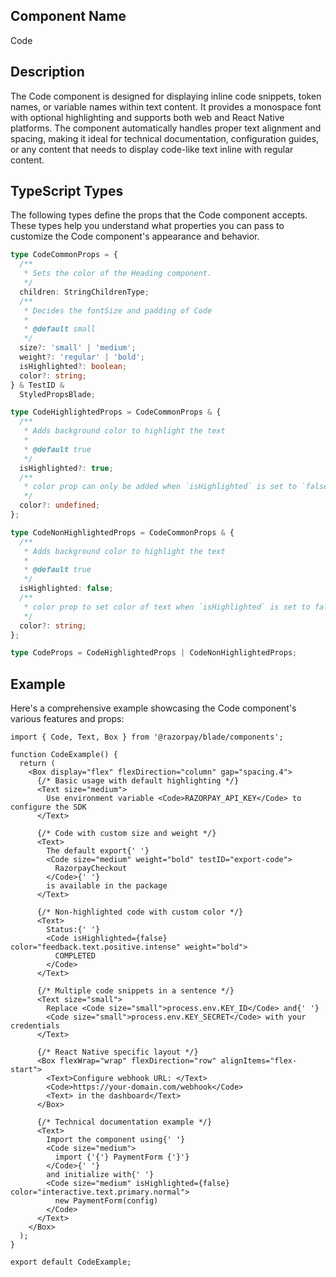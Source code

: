 ## Component Name

Code

## Description

The Code component is designed for displaying inline code snippets, token names, or variable names within text content. It provides a monospace font with optional highlighting and supports both web and React Native platforms. The component automatically handles proper text alignment and spacing, making it ideal for technical documentation, configuration guides, or any content that needs to display code-like text inline with regular content.

## TypeScript Types

The following types define the props that the Code component accepts. These types help you understand what properties you can pass to customize the Code component's appearance and behavior.

```typescript
type CodeCommonProps = {
  /**
   * Sets the color of the Heading component.
   */
  children: StringChildrenType;
  /**
   * Decides the fontSize and padding of Code
   *
   * @default small
   */
  size?: 'small' | 'medium';
  weight?: 'regular' | 'bold';
  isHighlighted?: boolean;
  color?: string;
} & TestID &
  StyledPropsBlade;

type CodeHighlightedProps = CodeCommonProps & {
  /**
   * Adds background color to highlight the text
   *
   * @default true
   */
  isHighlighted?: true;
  /**
   * color prop can only be added when `isHighlighted` is set to `false`
   */
  color?: undefined;
};

type CodeNonHighlightedProps = CodeCommonProps & {
  /**
   * Adds background color to highlight the text
   *
   * @default true
   */
  isHighlighted: false;
  /**
   * color prop to set color of text when `isHighlighted` is set to false
   */
  color?: string;
};

type CodeProps = CodeHighlightedProps | CodeNonHighlightedProps;
```

## Example

Here's a comprehensive example showcasing the Code component's various features and props:

```tsx
import { Code, Text, Box } from '@razorpay/blade/components';

function CodeExample() {
  return (
    <Box display="flex" flexDirection="column" gap="spacing.4">
      {/* Basic usage with default highlighting */}
      <Text size="medium">
        Use environment variable <Code>RAZORPAY_API_KEY</Code> to configure the SDK
      </Text>

      {/* Code with custom size and weight */}
      <Text>
        The default export{' '}
        <Code size="medium" weight="bold" testID="export-code">
          RazorpayCheckout
        </Code>{' '}
        is available in the package
      </Text>

      {/* Non-highlighted code with custom color */}
      <Text>
        Status:{' '}
        <Code isHighlighted={false} color="feedback.text.positive.intense" weight="bold">
          COMPLETED
        </Code>
      </Text>

      {/* Multiple code snippets in a sentence */}
      <Text size="small">
        Replace <Code size="small">process.env.KEY_ID</Code> and{' '}
        <Code size="small">process.env.KEY_SECRET</Code> with your credentials
      </Text>

      {/* React Native specific layout */}
      <Box flexWrap="wrap" flexDirection="row" alignItems="flex-start">
        <Text>Configure webhook URL: </Text>
        <Code>https://your-domain.com/webhook</Code>
        <Text> in the dashboard</Text>
      </Box>

      {/* Technical documentation example */}
      <Text>
        Import the component using{' '}
        <Code size="medium">
          import {'{'} PaymentForm {'}'}
        </Code>{' '}
        and initialize with{' '}
        <Code size="medium" isHighlighted={false} color="interactive.text.primary.normal">
          new PaymentForm(config)
        </Code>
      </Text>
    </Box>
  );
}

export default CodeExample;
```
